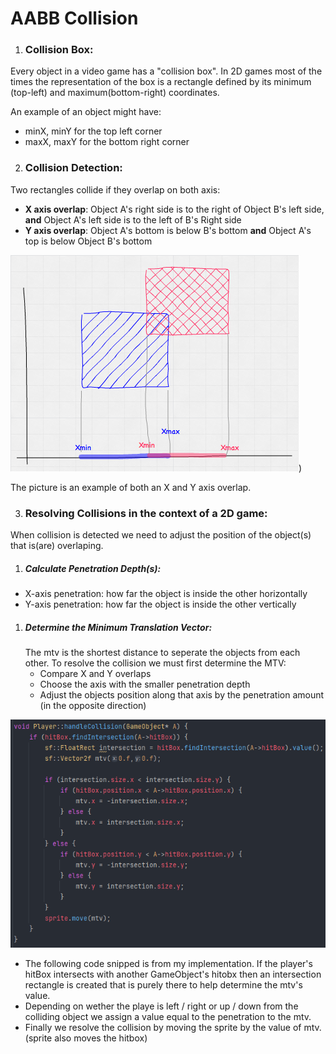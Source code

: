 # AABB Collision

1. ### Collision Box:

Every object in a video game has a "collision box". In 2D games most of the times the representation of the box is a rectangle defined by its minimum (top-left) and maximum(bottom-right) coordinates.

An example of an object might have:
- minX, minY for the top left corner
- maxX, maxY for the bottom right corner

2. ### Collision Detection:
   
Two rectangles collide if they overlap on both axis: 
- **X axis overlap**: Object A's right side is to the right of Object B's left side, **and** Object A's left side is to the left of B's Right side
- **Y axis overlap**: Object A's bottom is below B's bottom **and** Object A's top is below Object B's bottom

![alt text](GameMathImages/image.png))

The picture is an example of both an X and Y axis overlap.

3. ### Resolving Collisions in the context of a 2D game:

When collision is detected we need to adjust the position of the object(s) that is(are) overlaping.
     
1. ##### Calculate Penetration Depth(s):
- X-axis penetration: how far the object is inside the other horizontally
- Y-axis penetration: how far the object is inside the other vertically

1. ##### Determine the Minimum Translation Vector:
   The mtv is the shortest distance to seperate the objects from each other. To resolve the collision we must first determine the MTV:
   - Compare X and Y overlaps
   - Choose the axis with the smaller penetration depth
   - Adjust the objects position along that axis by the penetration amount (in the opposite direction)
   
![alt text](GameMathImages/image-2.png)

- The following code snipped is from my implementation. If the player's hitBox intersects with another GameObject's hitobx then an intersection rectangle is created that is purely there to help determine the mtv's value.
- Depending on wether the playe is left / right or up / down from the colliding object we assign a value equal to the penetration to the mtv.
- Finally we resolve the collision by moving the sprite by the value of mtv. (sprite also moves the hitbox)